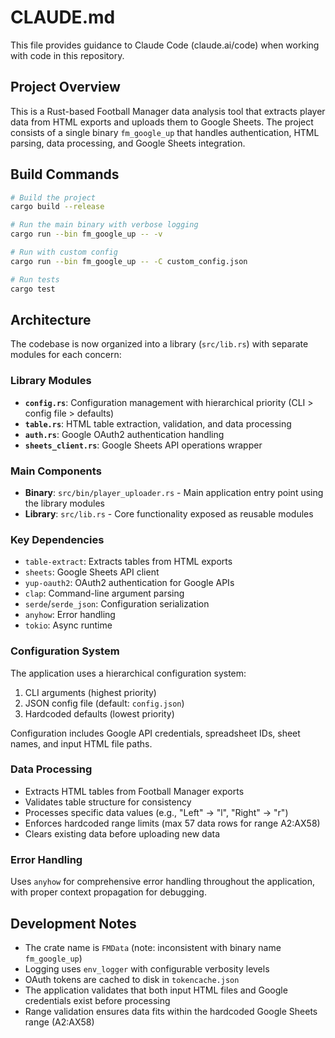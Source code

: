 # CLAUDE.md

This file provides guidance to Claude Code (claude.ai/code) when working with code in this repository.

## Project Overview

This is a Rust-based Football Manager data analysis tool that extracts player data from HTML exports and uploads them to Google Sheets. The project consists of a single binary `fm_google_up` that handles authentication, HTML parsing, data processing, and Google Sheets integration.

## Build Commands

```bash
# Build the project
cargo build --release

# Run the main binary with verbose logging
cargo run --bin fm_google_up -- -v

# Run with custom config
cargo run --bin fm_google_up -- -C custom_config.json

# Run tests
cargo test
```

## Architecture

The codebase is now organized into a library (`src/lib.rs`) with separate modules for each concern:

### Library Modules

- **`config.rs`**: Configuration management with hierarchical priority (CLI > config file > defaults)
- **`table.rs`**: HTML table extraction, validation, and data processing
- **`auth.rs`**: Google OAuth2 authentication handling
- **`sheets_client.rs`**: Google Sheets API operations wrapper

### Main Components

- **Binary**: `src/bin/player_uploader.rs` - Main application entry point using the library modules
- **Library**: `src/lib.rs` - Core functionality exposed as reusable modules

### Key Dependencies

- `table-extract`: Extracts tables from HTML exports
- `sheets`: Google Sheets API client
- `yup-oauth2`: OAuth2 authentication for Google APIs
- `clap`: Command-line argument parsing
- `serde`/`serde_json`: Configuration serialization
- `anyhow`: Error handling
- `tokio`: Async runtime

### Configuration System

The application uses a hierarchical configuration system:
1. CLI arguments (highest priority)
2. JSON config file (default: `config.json`)
3. Hardcoded defaults (lowest priority)

Configuration includes Google API credentials, spreadsheet IDs, sheet names, and input HTML file paths.

### Data Processing

- Extracts HTML tables from Football Manager exports
- Validates table structure for consistency
- Processes specific data values (e.g., "Left" → "l", "Right" → "r")
- Enforces hardcoded range limits (max 57 data rows for range A2:AX58)
- Clears existing data before uploading new data

### Error Handling

Uses `anyhow` for comprehensive error handling throughout the application, with proper context propagation for debugging.

## Development Notes

- The crate name is `FMData` (note: inconsistent with binary name `fm_google_up`)
- Logging uses `env_logger` with configurable verbosity levels
- OAuth tokens are cached to disk in `tokencache.json`
- The application validates that both input HTML files and Google credentials exist before processing
- Range validation ensures data fits within the hardcoded Google Sheets range (A2:AX58)